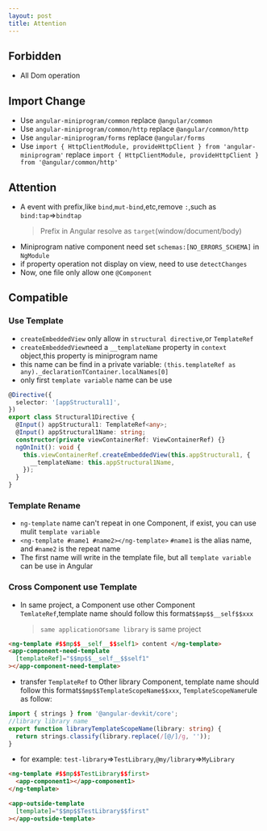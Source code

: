 ```yaml
---
layout: post
title: Attention
---
```

## Forbidden

- All Dom operation

## Import Change

- Use `angular-miniprogram/common` replace `@angular/common`
- Use `angular-miniprogram/common/http` replace `@angular/common/http`
- Use `angular-miniprogram/forms` replace `@angular/forms`
- Use `import { HttpClientModule, provideHttpClient } from 'angular-miniprogram'` replace `import { HttpClientModule, provideHttpClient } from '@angular/common/http'`

## Attention

- A event with prefix,like `bind`,`mut-bind`,etc,remove `:`,such as `bind:tap`=>`bindtap`
  > Prefix in Angular resolve as `target`(window/document/body)
- Miniprogram native component need set `schemas:[NO_ERRORS_SCHEMA]` in `NgModule`
- if property operation not display on view, need to use `detectChanges`
- Now, one file only allow one `@Component`

## Compatible

### Use Template

- `createEmbeddedView` only allow in `structural directive`,or `TemplateRef`
- `createEmbeddedView`need a `__templateName` property in `context` object,this property is miniprogram name
- this name can be find in a private variable: `(this.templateRef as any)._declarationTContainer.localNames[0]`
- only first `template variable` name can be use

```ts
@Directive({
  selector: '[appStructural1]',
})
export class Structural1Directive {
  @Input() appStructural1: TemplateRef<any>;
  @Input() appStructural1Name: string;
  constructor(private viewContainerRef: ViewContainerRef) {}
  ngOnInit(): void {
    this.viewContainerRef.createEmbeddedView(this.appStructural1, {
      __templateName: this.appStructural1Name,
    });
  }
}

```
### Template Rename

- `ng-template` name can't repeat in one Component, if exist, you can use mulit `template variable`
- `<ng-template #name1 #name2></ng-template>` `#name1` is the alias name, and `#name2` is the repeat name
- The first name will write in the template file, but all `template variable` can be use in Angular

### Cross Component use Template

- In same project, a Component use other Component `TemlateRef`,template name should follow this format`$$mp$$__self$$xxx`

  > `same application`or`same library` is same project


```html
<ng-template #$$mp$$__self__$$self1> content </ng-template>
<app-component-need-template
  [templateRef]="$$mp$$__self__$$self1"
></app-component-need-template>

```
- transfer `TemplateRef` to Other library Component, template name should follow this format`$$mp$$TemplateScopeName$$xxx`, `TemplateScopeName`rule as follow:

```ts
import { strings } from '@angular-devkit/core';
//library library name
export function libraryTemplateScopeName(library: string) {
  return strings.classify(library.replace(/[@/]/g, ''));
}
```

- for example: `test-library`=>`TestLibrary`,`@my/library`=>`MyLibrary`


```html
<ng-template #$$mp$$TestLibrary$$first>
  <app-component1></app-component1>
</ng-template>

<app-outside-template
  [template]="$$mp$$TestLibrary$$first"
></app-outside-template>
```
